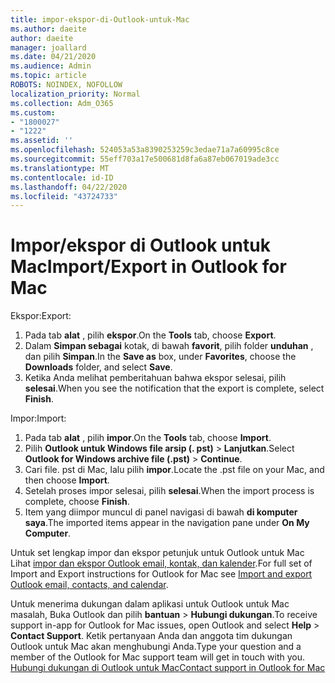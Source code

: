 ```yaml
---
title: impor-ekspor-di-Outlook-untuk-Mac
ms.author: daeite
author: daeite
manager: joallard
ms.date: 04/21/2020
ms.audience: Admin
ms.topic: article
ROBOTS: NOINDEX, NOFOLLOW
localization_priority: Normal
ms.collection: Adm_O365
ms.custom:
- "1800027"
- "1222"
ms.assetid: ''
ms.openlocfilehash: 524053a53a8390253259c3edae71a7a60995c8ce
ms.sourcegitcommit: 55eff703a17e500681d8fa6a87eb067019ade3cc
ms.translationtype: MT
ms.contentlocale: id-ID
ms.lasthandoff: 04/22/2020
ms.locfileid: "43724733"
---
```

# <a name="importexport-in-outlook-for-mac"></a><span data-ttu-id="d4f0b-102">Impor/ekspor di Outlook untuk Mac</span><span class="sxs-lookup"><span data-stu-id="d4f0b-102">Import/Export in Outlook for Mac</span></span> 

<span data-ttu-id="d4f0b-103">Ekspor:</span><span class="sxs-lookup"><span data-stu-id="d4f0b-103">Export:</span></span>
1. <span data-ttu-id="d4f0b-104">Pada tab **alat** , pilih **ekspor**.</span><span class="sxs-lookup"><span data-stu-id="d4f0b-104">On the **Tools** tab, choose **Export**.</span></span>
2. <span data-ttu-id="d4f0b-105">Dalam **Simpan sebagai** kotak, di bawah **favorit**, pilih folder **unduhan** , dan pilih **Simpan**.</span><span class="sxs-lookup"><span data-stu-id="d4f0b-105">In the **Save as** box, under **Favorites**, choose the **Downloads** folder, and select **Save**.</span></span>
3. <span data-ttu-id="d4f0b-106">Ketika Anda melihat pemberitahuan bahwa ekspor selesai, pilih **selesai**.</span><span class="sxs-lookup"><span data-stu-id="d4f0b-106">When you see the notification that the export is complete, select **Finish**.</span></span>

<span data-ttu-id="d4f0b-107">Impor:</span><span class="sxs-lookup"><span data-stu-id="d4f0b-107">Import:</span></span>
1. <span data-ttu-id="d4f0b-108">Pada tab **alat** , pilih **impor**.</span><span class="sxs-lookup"><span data-stu-id="d4f0b-108">On the **Tools** tab, choose **Import**.</span></span>
2. <span data-ttu-id="d4f0b-109">Pilih **Outlook untuk Windows file arsip (. pst)** > **Lanjutkan**.</span><span class="sxs-lookup"><span data-stu-id="d4f0b-109">Select **Outlook for Windows archive file (.pst)** > **Continue**.</span></span>
3. <span data-ttu-id="d4f0b-110">Cari file. pst di Mac, lalu pilih **impor**.</span><span class="sxs-lookup"><span data-stu-id="d4f0b-110">Locate the .pst file on your Mac, and then choose **Import**.</span></span>
4. <span data-ttu-id="d4f0b-111">Setelah proses impor selesai, pilih **selesai**.</span><span class="sxs-lookup"><span data-stu-id="d4f0b-111">When the import process is complete, choose **Finish**.</span></span>
5. <span data-ttu-id="d4f0b-112">Item yang diimpor muncul di panel navigasi di bawah **di komputer saya**.</span><span class="sxs-lookup"><span data-stu-id="d4f0b-112">The imported items appear in the navigation pane under **On My Computer**.</span></span>

<span data-ttu-id="d4f0b-113">Untuk set lengkap impor dan ekspor petunjuk untuk Outlook untuk Mac Lihat [impor dan ekspor Outlook email, kontak, dan kalender](https://support.office.com/article/92577192-3881-4502-b79d-c3bbada6c8ef#ID0EAACAAA=Mac).</span><span class="sxs-lookup"><span data-stu-id="d4f0b-113">For full set of Import and Export instructions for Outlook for Mac see [Import and export Outlook email, contacts, and calendar](https://support.office.com/article/92577192-3881-4502-b79d-c3bbada6c8ef#ID0EAACAAA=Mac).</span></span> 

<span data-ttu-id="d4f0b-114">Untuk menerima dukungan dalam aplikasi untuk Outlook untuk Mac masalah, Buka Outlook dan pilih **bantuan** > **Hubungi dukungan**.</span><span class="sxs-lookup"><span data-stu-id="d4f0b-114">To receive support in-app for Outlook for Mac issues, open Outlook and select **Help** > **Contact Support**.</span></span> <span data-ttu-id="d4f0b-115">Ketik pertanyaan Anda dan anggota tim dukungan Outlook untuk Mac akan menghubungi Anda.</span><span class="sxs-lookup"><span data-stu-id="d4f0b-115">Type your question and a member of the Outlook for Mac support team will get in touch with you.</span></span> [<span data-ttu-id="d4f0b-116">Hubungi dukungan di Outlook untuk Mac</span><span class="sxs-lookup"><span data-stu-id="d4f0b-116">Contact support in Outlook for Mac</span></span>](https://go.microsoft.com/fwlink/?linkid=2002400&clcid=0x409)